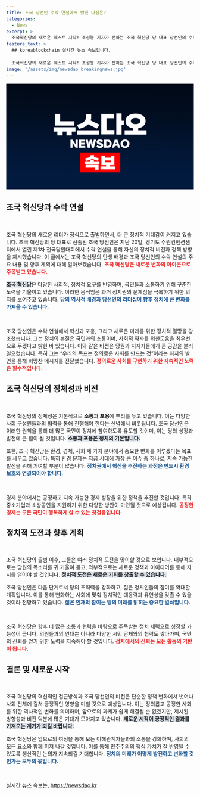 ```yaml
---
title: 조국 당선인 수락 연설에서 밝힌 다짐은?
categories:
  - News
excerpt: >
  조국혁신당의 새로운 퀘스트 시작! 조성봉 기자가 전하는 조국 혁신당 당 대표 당선인의 수락 연설 현장, 그가 그리는 미래는? 클릭해 확인하세요!
feature_text: >
  ## koreablockchain 실시간 뉴스 속보입니다.

  조국혁신당의 새로운 퀘스트 시작! 조성봉 기자가 전하는 조국 혁신당 당 대표 당선인의 수락 연설 현장, 그가 그리는 미래는? 클릭해 확인하세요!
image: '/assets/img/newsdao_breakingnews.jpg'
---
```


<p><img src="/assets/img/newsdao_breakingnews.jpg" alt="koreablockchain 속보" /></p>

<h2 data-ke-size="size26">조국 혁신당과 수락 연설</h2>

<p data-ke-size="size16">&nbsp;</p>

<p>조국 혁신당의 새로운 리더가 정식으로 출범하면서, 더 큰 정치적 기대감이 커지고 있습니다. 조국 혁신당의 당 대표로 선출된 조국 당선인은 지난 20일, 경기도 수원컨벤션센터에서 열린 제1차 전국당원대회에서 수락 연설을 통해 자신의 정치적 비전과 정책 방향을 제시했습니다. 이 글에서는 조국 혁신당의 탄생 배경과 조국 당선인의 수락 연설의 주요 내용 및 향후 계획에 대해 알아보겠습니다. <b><span style="color: #ee2323;">조국 혁신당은 새로운 변화의 아이콘으로 주목받고 있습니다.</span></b></p>

<p><b><span style="background-color: #21538527;">조국 혁신당</span></b>은 다양한 사회적, 정치적 요구를 반영하며, 국민들과 소통하기 위해 꾸준한 노력을 기울이고 있습니다. 이러한 움직임은 과거 정치권의 문제점을 극복하기 위한 의지를 보여주고 있습니다. <b><span style="color: #1a5490;">당의 역사적 배경과 당선인의 리더십이 향후 정치에 큰 변화를 가져올 수 있습니다.</span></b> </p>

<p data-ke-size="size16">&nbsp;</p>

<p>조국 당선인은 수락 연설에서 혁신과 포용, 그리고 새로운 미래를 위한 정치적 열망을 강조했습니다. 그는 정치의 본질은 국민과의 소통이며, 사회적 약자를 위한도움을 최우선으로 두겠다고 밝힌 바 있습니다. 이와 같은 비전은 당원과 지지자들에게 큰 공감을 불러일으켰습니다. 특히 그는 “우리의 목표는 정의로운 사회를 만드는 것”이라는 취지의 발언을 통해 희망찬 메시지를 전달했습니다. <b><span style="color: #ee2323;">정의로운 사회를 구현하기 위한 지속적인 노력은 필수적입니다.</span></b></p>

<h2 data-ke-size="size26">조국 혁신당의 정체성과 비전</h2>

<p data-ke-size="size16">&nbsp;</p>

<p>조국 혁신당의 정체성은 기본적으로 <b>소통</b>과 <b>포용</b>에 뿌리를 두고 있습니다. 이는 다양한 사회 구성원들과의 협력을 통해 진행해야 한다는 신념에서 비롯됩니다. 조국 당선인은 이러한 원칙을 통해 더 많은 국민이 정치에 참여하도록 유도할 것이며, 이는 당의 성장과 발전에 큰 힘이 될 것입니다. <b><span style="background-color: #21538527;">소통과 포용은 정치의 기본입니다.</span></b></p>

<p>또한, 조국 혁신당은 환경, 경제, 사회 세 가지 분야에서 중요한 변화를 이루겠다는 목표를 세우고 있습니다. 특히 환경 문제는 지금 시대에 가장 큰 이슈 중 하나로, 지속 가능한 발전을 위해 기여할 부분이 많습니다. <b><span style="color: #1a5490;">정치권에서 혁신을 추진하는 과정은 반드시 환경 보호와 연결되어야 합니다.</span></b> </p>

<p data-ke-size="size16">&nbsp;</p>

<p>경제 분야에서는 공정하고 지속 가능한 경제 성장을 위한 정책을 추진할 것입니다. 특히 중소기업과 소상공인을 지원하기 위한 다양한 방안이 마련될 것으로 예상됩니다. <b><span style="color: #ee2323;">공정한 경제는 모든 국민이 행복하게 살 수 있는 첫걸음입니다.</span></b></p>

<h2 data-ke-size="size26">정치적 도전과 향후 계획</h2>

<p data-ke-size="size16">&nbsp;</p>

<p>조국 혁신당의 출범 이후, 그들은 여러 정치적 도전을 맞이할 것으로 보입니다. 내부적으로는 당원의 목소리를 귀 기울여 듣고, 외부적으로는 새로운 정책과 아이디어를 통해 지지를 얻어야 할 것입니다. <b><span style="background-color: #21538527;">정치적 도전은 새로운 기회를 창출할 수 있습니다.</span></b> </p>

<p>조국 당선인은 다음 단계로서 당의 조직력을 강화하고, 젊은 정치인들의 참여를 확대할 계획입니다. 이를 통해 변화하는 사회에 맞춰 정치적인 대응력과 유연성을 갖출 수 있을 것이라 전망하고 있습니다. <b><span style="color: #1a5490;">젊은 인재의 참여는 당의 미래를 밝히는 중요한 열쇠입니다.</span></b> </p>

<p data-ke-size="size16">&nbsp;</p>

<p>조국 혁신당은 향후 더 많은 소통과 협력을 바탕으로 주목받는 정치 세력으로 성장할 가능성이 큽니다. 의원들과의 연대뿐 아니라 다양한 시민 단체와의 협력도 쌓아가며, 국민의 신뢰를 얻기 위한 노력을 지속해야 할 것입니다. <b><span style="color: #ee2323;">정치에서의 신뢰는 모든 활동의 기반이 됩니다.</span></b></p>

<h2 data-ke-size="size26">결론 및 새로운 시작</h2>

<p data-ke-size="size16">&nbsp;</p>

<p>조국 혁신당의 혁신적인 접근방식과 조국 당선인의 비전은 단순한 정책 변화에서 벗어나 사회 전체에 걸쳐 긍정적인 영향을 미칠 것으로 예상됩니다. 이는 정의롭고 공정한 사회를 위한 역사적인 변화를 의미하며, 앞으로의 과제가 쉽게 해결될 순 없겠지만, 제시된 방향성과 비전 덕분에 많은 기대가 모아지고 있습니다. <b><span style="background-color: #21538527;">새로운 시작이 긍정적인 결과를 가져오는 계기가 되길 바랍니다.</span></b></p>

<p>조국 혁신당은 앞으로의 여정을 통해 모든 이해관계자들과의 소통을 강화하며, 사회의 모든 요소와 함께 퍼져 나갈 것입니다. 이를 통해 민주주의의 핵심 가치가 잘 반영될 수 있도록 생산적인 논의가 지속되길 기대합니다. <b><span style="color: #1a5490;">정치의 미래가 어떻게 발전하고 변화할 것인가는 모두의 몫입니다.</span></b> </p>

<p data-ke-size="size16">&nbsp;</p>
실시간 뉴스 속보는, <a href="https://newsdao.kr" rel="dofollow">https://newsdao.kr</a>


